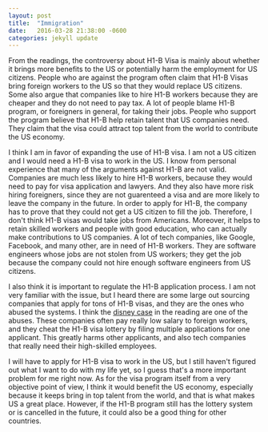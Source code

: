 ```yaml
---
layout: post
title:  "Immigration"
date:   2016-03-28 21:38:00 -0600
categories: jekyll update
---
```


From the readings, the controversy about H1-B Visa is mainly about whether it brings more benefits to the US or potentially harm the employment for US citizens. People who are against the program often claim that H1-B Visas bring foreign workers to the US so that they would replace US citizens. Some also argue that companies like to hire H1-B workers because they are cheaper and they do not need to pay tax. A lot of people blame H1-B program, or foreigners in general, for taking their jobs. People who support the program believe that H1-B help retain talent that US companies need. They claim that the visa could attract top talent from the world to contribute the US economy.

I think I am in favor of expanding the use of H1-B visa. I am not a US citizen and I would need a H1-B visa to work in the US. I know from personal experience that many of the arguments against H1-B are not valid. Companies are much less likely to hire H1-B workers, because they would need to pay for visa application and lawyers. And they also have more risk hiring foreigners, since they are not guarenteed a visa and are more likely to leave the company in the future. In order to apply for H1-B, the company has to prove that they could not get a US citizen to fill the job. Therefore, I don't think H1-B visas would take jobs from Americans. Moreover, it helps to retain skilled workers and people with good education, who can actually make contributions to US companies. A lot of tech companies, like Google, Facebook, and many other, are in need of H1-B workers. They are software engineers whose jobs are not stolen from US workers; they get the job because the company could not hire enough software engineers from US citizens.

I also think it is important to regulate the H1-B application process. I am not very familiar with the issue, but I heard there are some large out sourcing companies that apply for tons of H1-B visas, and they are the ones who abused the systems. I think the <a href="http://www.networkworld.com/article/2988324/careers/increasingly-u-s-it-workers-are-alleging-discrimination.html">disney case</a> in the reading are one of the abuses. These companies often pay really low salary to foreign workers, and they cheat the H1-B visa lottery by filing multiple applications for one applicant. This greatly harms other applicants, and also tech companies that really need their high-skilled employees.

I will have to apply for H1-B visa to work in the US, but I still haven't figured out what I want to do with my life yet, so I guess that's a more important problem for me right now. As for the visa program itself from a very objective point of view, I think it would benefit the US economy, especially because it keeps bring in top talent from the world, and that is what makes US a great place. However, if the H1-B program still has the lottery system or is cancelled in the future, it could also be a good thing for other countries. 